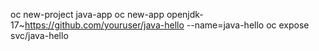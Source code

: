 oc new-project java-app
oc new-app openjdk-17~https://github.com/youruser/java-hello --name=java-hello
oc expose svc/java-hello
